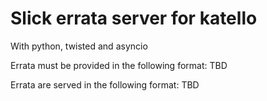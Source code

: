 Slick errata server for katello
===

With python, twisted and asyncio

Errata must be provided in the following format: TBD

Errata are served in the following format: TBD
